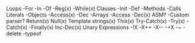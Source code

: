Loops
    -For
        -In
        -Of
        -Reg(x)
    -While(x)
Classes
    -Init
    -Def
    -Methods
    -Calls
Literals
    -Objects
        -Access(x)
        -Dec
    -Arrays
        -Access
        -Dec(x)
ASM?
    -Custom parser?
Return(x)
Null(x)
Template strings(x)
This(x)
Try-Catch(x)
    -Try(x)
    -Catch(x)
    -Finally(x)
Inc-Dec(x)
Unary Expressions
    -!X
    -X++
    -X--
    -+X
    -~
    -delete
    -typeof